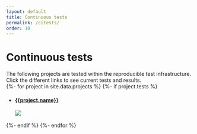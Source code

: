```yaml
---
layout: default
title: Continuous tests
permalink: /citests/
order: 10
---
```


# Continuous tests

<div markdown="1">
The following projects are tested within the reproducible test infrastructure.
Click the different links to see current tests and results.
</div>

<div class="projects row bg-light p-md-5 p-sm-3 pt-5 pb-5">
    {%- for project in site.data.projects %}
    {%- if project.tests %}
    <div class="col-xs-12 col-sm-6 col-lg-4 col-xl-3 mb-4">
        <div class="card text-center" name="{{ project.name }}">
            <ul class="list-group list-group-flush">
                <li class="list-group-item">
                    <a href="{{ project.tests }}">
                        <h4>{{project.name}}</h4>
                        <img class="card-img p-5" src="{{ project.logo | prepend: "/images/logos/" | prepend: site.baseurl }}">
                    </a>
                </li>
            </ul>
        </div>
    </div>
    {%- endif %}
    {%- endfor %}
</div>
